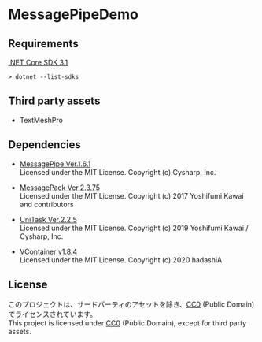 # MessagePipeDemo

## Requirements
[.NET Core SDK 3.1](https://dotnet.microsoft.com/download/dotnet/3.1)

```
> dotnet --list-sdks
```

## Third party assets
- TextMeshPro

## Dependencies
- [MessagePipe Ver.1.6.1](https://github.com/Cysharp/MessagePipe/releases/tag/1.6.1)  
  Licensed under the MIT License. Copyright (c) Cysharp, Inc.

- [MessagePack Ver.2.3.75](https://github.com/neuecc/MessagePack-CSharp/releases/tag/v2.3.75)  
  Licensed under the MIT License. Copyright (c) 2017 Yoshifumi Kawai and contributors

- [UniTask Ver.2.2.5](https://github.com/Cysharp/UniTask/releases/tag/2.2.5)  
  Licensed under the MIT License. Copyright (c) 2019 Yoshifumi Kawai / Cysharp, Inc.

- [VContainer v1.8.4](https://github.com/hadashiA/VContainer/releases/tag/1.8.4)  
  Licensed under the MIT License. Copyright (c) 2020 hadashiA

## License
このプロジェクトは、サードパーティのアセットを除き、[CC0](http://creativecommons.org/publicdomain/zero/1.0/deed.ja) (Public Domain) でライセンスされています。  
This project is licensed under [CC0](https://creativecommons.org/publicdomain/zero/1.0/deed.en) (Public Domain), except for third party assets.
